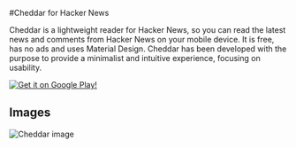 #Cheddar for Hacker News

Cheddar is a lightweight reader for Hacker News, so you can read the latest news and comments from Hacker News on your mobile device. It is free, has no ads and uses Material Design. Cheddar has been developed with the purpose to provide a minimalist and intuitive experience, focusing on usability.

[![Get it on Google Play!](https://developer.android.com/images/brand/en_generic_rgb_wo_60.png)](https://play.google.com/store/apps/details?id=co.adrianblan.cheddar)

## Images

![Cheddar image](http://i.imgur.com/q41yH4W.png)
